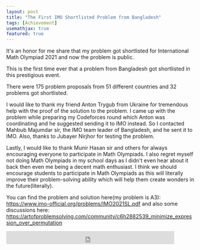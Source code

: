 ```yaml
---
layout: post
title: "The First IMO Shortlisted Problem from Bangladesh"
tags: [Achievement]
usemathjax: true
featured: true
---
```


It's an honor for me share that my problem got shortlisted for International Math Olympiad 2021 and now the problem is public.

This is the first time ever that a problem from Bangladesh got shortlisted in this prestigious event.

There were 175 problem proposals from 51 different countries and 32 problems got shortlisted.

I would like to thank my friend Anton Trygub from Ukraine for tremendous help with the proof of the solution to the problem. I came up with the problem while preparing my Codeforces round which Anton was coordinating and he suggested sending it to IMO instead. So I contacted Mahbub Majumdar sir, the IMO team leader of Bangladesh, and he sent it to IMO. Also, thanks to Jubayer Nirjhor for testing the problem.

Lastly, I would like to thank Munir Hasan sir and others for always encouraging everyone to participate in Math Olympiads. I also regret myself not doing Math Olympiads in my school days as I didn't even hear about it back then even me being a decent math enthusiast. I think we should encourage students to participate in Math Olympiads as this will literally improve their problem-solving ability which will help them create wonders in the future(literally).

You can find the problem and solution here(my problem is A3): https://www.imo-official.org/problems/IMO2021SL.pdf and also some discussions here: https://artofproblemsolving.com/community/c6h2882539_minimize_expression_over_permutation



<iframe src="https://www.facebook.com/plugins/like.php?href=https%3A%2F%2Fshahjalalshohag.github.io%2Fnirvana%2F&width=450&layout=standard&action=like&size=small&share=true&height=35&appId" width="450" height="35" style="border:none;overflow:hidden" scrolling="no" frameborder="0" allowfullscreen="true" allow="autoplay; clipboard-write; encrypted-media; picture-in-picture; web-share"></iframe>

<div id="fb-root"></div>
<script async defer crossorigin="anonymous" src="https://connect.facebook.net/en_US/sdk.js#xfbml=1&version=v12.0" nonce="my6ulbt3"></script>

<div class="fb-comments" data-href="https://shahjalalshohag.github.io/death/" data-width="" data-numposts="5"></div>
